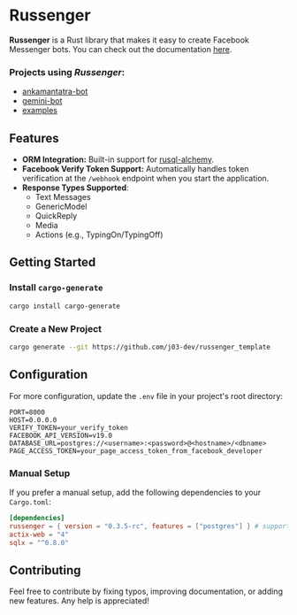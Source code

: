# Russenger

**Russenger** is a Rust library that makes it easy to create Facebook Messenger bots. You can check out the documentation [here](https://docs.rs/russenger).

### Projects using *Russenger*:

- [ankamantatra-bot](https://github.com/j03-dev/ankamantatra-bot)
- [gemini-bot](https://github.com/j03-dev/gemini-bot)
- [examples](https://github.com/j03-dev/russenger/examples)

## Features

- **ORM Integration:** Built-in support for [rusql-alchemy](https://github.com/j03-dev/rusql-alchemy).
- **Facebook Verify Token Support:** Automatically handles token verification at the `/webhook` endpoint when you start the application.
- **Response Types Supported**:
  - Text Messages
  - GenericModel
  - QuickReply
  - Media
  - Actions (e.g., TypingOn/TypingOff)

## Getting Started

### Install `cargo-generate`

```bash
cargo install cargo-generate
```

### Create a New Project

```bash
cargo generate --git https://github.com/j03-dev/russenger_template
```

## Configuration

For more configuration, update the `.env` file in your project's root directory:

```env
PORT=8000
HOST=0.0.0.0
VERIFY_TOKEN=your_verify_token
FACEBOOK_API_VERSION=v19.0
DATABASE_URL=postgres://<username>:<password>@<hostname>/<dbname>
PAGE_ACCESS_TOKEN=your_page_access_token_from_facebook_developer
```

### Manual Setup

If you prefer a manual setup, add the following dependencies to your `Cargo.toml`:

```toml
[dependencies]
russenger = { version = "0.3.5-rc", features = ["postgres"] } # supports 'sqlite, postgres, mysql'
actix-web = "4"
sqlx = "^0.8.0"
```

## Contributing

Feel free to contribute by fixing typos, improving documentation, or adding new features. Any help is appreciated!
